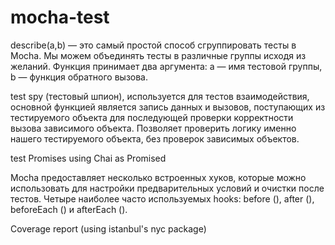 # mocha-test

describe(a,b) — это самый простой способ сгруппировать тесты в Mocha. 
Мы можем объединять тесты в различные группы исходя из желаний. Функция принимает два аргумента:
a — имя тестовой группы,
b — функция обратного вызова.

test spy (тестовый шпион), используется для тестов взаимодействия, основной функцией является запись данных и вызовов, поступающих из тестируемого объекта для последующей проверки корректности вызова зависимого объекта. Позволяет проверить логику именно нашего тестируемого объекта, без проверок зависимых объектов.

test Promises using Chai as Promised 

Mocha предоставляет несколько встроенных хуков, которые можно использовать для настройки предварительных условий и очистки после тестов. Четыре наиболее часто используемых hooks: before (), after (), beforeEach () и afterEach ().

Coverage report (using istanbul's nyc package)